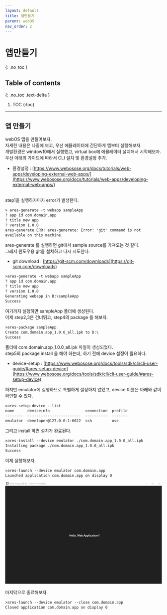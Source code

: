 ```yaml
---
layout: default
title: 앱만들기
parent: webOS
nav_order: 2
---
```


# 앱만들기
{: .no_toc }

## Table of contents
{: .no_toc .text-delta }

1. TOC
{:toc}

---

## 앱 만들기
webOS 앱을 만들어보자.<br>
자세한 내용은 나중에 보고, 우선 에뮬레이터에 간단하게 앱부터 실행해보자.<br>
개발환경은 window10에서 실행했고, virtual box에 에뮬레이터 설치해서 시작해보자.<br>
우선 아래의 가이드에 따라서 CLI 설치 및 환경설정 추가.<br>
* 환경설정 : [https://www.webosose.org/docs/tutorials/web-apps/developing-external-web-apps/](https://www.webosose.org/docs/tutorials/web-apps/developing-external-web-apps/)
<br>
step1을 실행하자마자 error가 발생한다.<br>

```
> ares-generate -t webapp sampleApp
? app id com.domain.app
? title new app
? version 1.0.0
ares-generate ERR! ares-generate: Error: 'git' command is not available on this machine.
```

ares-generate 를 실행하면 git에서 sample source를 가져오는 것 같다.<br>
그래서 윈도우용 git을 설치하고 다시 시도한다. <br>
* git download : [https://git-scm.com/downloads](https://git-scm.com/downloads)

```
>ares-generate -t webapp sampleApp
? app id com.domain.app
? title new app
? version 1.0.0
Generating webapp in D:\sampleApp
Success
```

여기까지 실행하면 sampleApp 폴더에 생성된다.<br>
이제 step2,3은 건너뛰고, step4의 package 를 해보자.<br>

```
>ares-package sampleApp
Create com.domain.app_1.0.0_all.ipk to D:\
Success
```

폴더에 com.domain.app_1.0.0_all.ipk 파일이 생성되었다.<br>
step5의 package install 을 해야 하는데, 하기 전에 device 설정이 필요하다.<br>
* device-setup : [https://www.webosose.org/docs/tools/sdk/cli/cli-user-guide/#ares-setup-device](https://www.webosose.org/docs/tools/sdk/cli/cli-user-guide/#ares-setup-device)

하지만 emulator에 실행하므로 특별하게 설정하지 않았고, device 이름은 아래와 같이 확인할 수 있다.<br>

```
>ares-setup-device --list
name      deviceinfo                connection  profile
--------  ------------------------  ----------  -------
emulator  developer@127.0.0.1:6622  ssh         ose
```

그리고 install 하면 설치가 완료된다.<br>

```
>ares-install --device emulator ./com.domain.app_1.0.0_all.ipk
Installing package ./com.domain.app_1.0.0_all.ipk
Success
```

이제 실행해보자.<br>

```
>ares-launch --device emulator com.domain.app
Launched application com.domain.app on display 0
```
![](./vbox_emulator_hello_web_application.jpg)

마지막으로 종료해보자.<br>

```
>ares-launch --device emulator --close com.domain.app
Closed application com.domain.app on display 0
```

